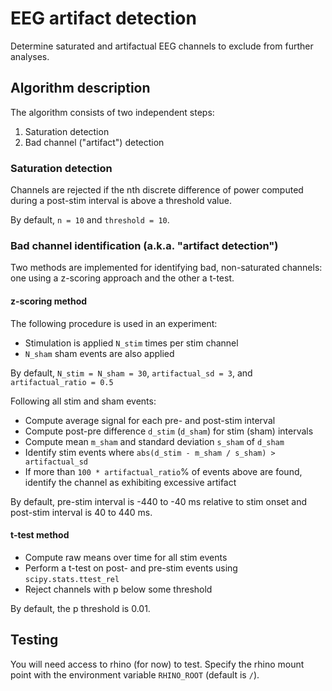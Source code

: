 # EEG artifact detection

Determine saturated and artifactual EEG channels to exclude from further
analyses.

## Algorithm description

The algorithm consists of two independent steps:

1. Saturation detection
2. Bad channel ("artifact") detection

### Saturation detection

Channels are rejected if the nth discrete difference of power computed during a
post-stim interval is above a threshold value.

By default, `n = 10` and `threshold = 10`.

### Bad channel identification (a.k.a. "artifact detection")

Two methods are implemented for identifying bad, non-saturated channels: one
using a z-scoring approach and the other a t-test.

#### z-scoring method

The following procedure is used in an experiment:

* Stimulation is applied `N_stim` times per stim channel
* `N_sham` sham events are also applied

By default, `N_stim = N_sham = 30`, `artifactual_sd = 3`, and
`artifactual_ratio = 0.5`

Following all stim and sham events:

* Compute average signal for each pre- and post-stim interval
* Compute post-pre difference `d_stim` (`d_sham`) for stim (sham) intervals
* Compute mean `m_sham` and standard deviation `s_sham` of `d_sham`
* Identify stim events where `abs(d_stim - m_sham / s_sham) > artifactual_sd`
* If more than `100 * artifactual_ratio`% of events above are found, identify
  the channel as exhibiting excessive artifact

By default, pre-stim interval is -440 to -40 ms relative to stim onset and
post-stim interval is 40 to 440 ms.

#### t-test method

* Compute raw means over time for all stim events
* Perform a t-test on post- and pre-stim events using `scipy.stats.ttest_rel`
* Reject channels with p below some threshold

By default, the p threshold is 0.01.

## Testing

You will need access to rhino (for now) to test. Specify the rhino mount point
with the environment variable `RHINO_ROOT` (default is `/`).
